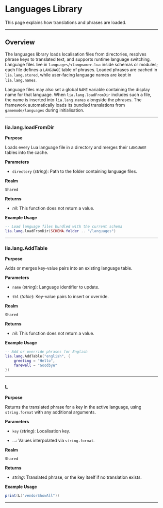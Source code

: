 # Languages Library

This page explains how translations and phrases are loaded.

---

## Overview

The languages library loads localisation files from directories, resolves phrase keys to translated text, and supports runtime language switching. Language files live in `languages/<langname>.lua` inside schemas or modules; each file defines a `LANGUAGE` table of phrases. Loaded phrases are cached in `lia.lang.stored`, while user-facing language names are kept in `lia.lang.names`.

Language files may also set a global `NAME` variable containing the display name for that language. When `lia.lang.loadFromDir` includes such a file, the name is inserted into `lia.lang.names` alongside the phrases. The framework automatically loads its bundled translations from `gamemode/languages` during initialisation.

---

### lia.lang.loadFromDir

**Purpose**

Loads every Lua language file in a directory and merges their `LANGUAGE` tables into the cache.

**Parameters**

* `directory` (*string*): Path to the folder containing language files.

**Realm**

`Shared`

**Returns**

* *nil*: This function does not return a value.

**Example Usage**

```lua
-- Load language files bundled with the current schema
lia.lang.loadFromDir(SCHEMA.folder .. "/languages")
```

---

### lia.lang.AddTable

**Purpose**

Adds or merges key-value pairs into an existing language table.

**Parameters**

* `name` (*string*): Language identifier to update.

* `tbl` (*table*): Key-value pairs to insert or override.

**Realm**

`Shared`

**Returns**

* *nil*: This function does not return a value.

**Example Usage**

```lua
-- Add or override phrases for English
lia.lang.AddTable("english", {
    greeting = "Hello",
    farewell = "Goodbye"
})
```

---

### L

**Purpose**

Returns the translated phrase for a key in the active language, using `string.format` with any additional arguments.

**Parameters**

* `key` (*string*): Localisation key.

* …: Values interpolated via `string.format`.

**Realm**

`Shared`

**Returns**

* *string*: Translated phrase, or the key itself if no translation exists.

**Example Usage**

```lua
print(L("vendorShowAll"))
```

---
